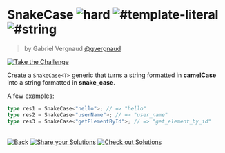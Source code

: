 <!--info-header-start--><h1>SnakeCase <img src="https://img.shields.io/badge/-hard-de3d37" alt="hard"/> <img src="https://img.shields.io/badge/-%23template--literal-999" alt="#template-literal"/> <img src="https://img.shields.io/badge/-%23string-999" alt="#string"/></h1><blockquote><p>by Gabriel Vergnaud <a href="https://github.com/gvergnaud" target="_blank">@gvergnaud</a></p></blockquote><p><a href="https://tsch.js.org/19458/play" target="_blank"><img src="https://img.shields.io/badge/-Take%20the%20Challenge-3178c6?logo=typescript&logoColor=white" alt="Take the Challenge"/></a> </p><!--info-header-end-->

Create a `SnakeCase<T>` generic that turns a string formatted in **camelCase** into a string formatted in **snake_case**.

A few examples:

```ts
type res1 = SnakeCase<"hello">; // => "hello"
type res2 = SnakeCase<"userName">; // => "user_name"
type res3 = SnakeCase<"getElementById">; // => "get_element_by_id"
```


<!--info-footer-start--><br><a href="../../README.md" target="_blank"><img src="https://img.shields.io/badge/-Back-grey" alt="Back"/></a> <a href="https://tsch.js.org/19458/answer" target="_blank"><img src="https://img.shields.io/badge/-Share%20your%20Solutions-teal" alt="Share your Solutions"/></a> <a href="https://tsch.js.org/19458/solutions" target="_blank"><img src="https://img.shields.io/badge/-Check%20out%20Solutions-de5a77?logo=awesome-lists&logoColor=white" alt="Check out Solutions"/></a> <!--info-footer-end-->